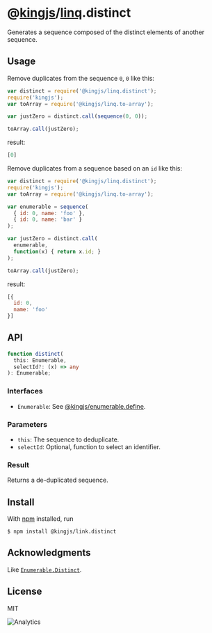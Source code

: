 # @[kingjs](https://www.npmjs.com/package/kingjs)/[linq](https://www.npmjs.com/package/@kingjs/linq).distinct
Generates a sequence composed of the distinct elements of another sequence.
## Usage
Remove duplicates from the sequence `0`, `0` like this:
```js
var distinct = require('@kingjs/linq.distinct');
require('kingjs');
var toArray = require('@kingjs/linq.to-array');

var justZero = distinct.call(sequence(0, 0));

toArray.call(justZero);
```
result:
```js
[0]
```
Remove duplicates from a sequence based on an `id` like this:
```js
var distinct = require('@kingjs/linq.distinct');
require('kingjs');
var toArray = require('@kingjs/linq.to-array');

var enumerable = sequence(
  { id: 0, name: 'foo' },
  { id: 0, name: 'bar' }
);

var justZero = distinct.call(
  enumerable, 
  function(x) { return x.id; }
);

toArray.call(justZero);
```
result:
```js
[{ 
  id: 0,
  name: 'foo'
}]
```

## API
```ts
function distinct(
  this: Enumerable, 
  selectId?: (x) => any
): Enumerable;
```
### Interfaces
- `Enumerable`: See [@kingjs/enumerable.define](https://www.npmjs.com/package/@kingjs/enumerable.define).

### Parameters
- `this`: The sequence to deduplicate.
- `selectId`: Optional, function to select an identifier.

### Result
Returns a de-duplicated sequence.

## Install
With [npm](https://npmjs.org/) installed, run

```
$ npm install @kingjs/link.distinct
```

## Acknowledgments
Like [`Enumerable.Distinct`](https://msdn.microsoft.com/en-us/library/bb338049(v=vs.110).aspx).

## License

MIT

![Analytics](https://analytics.kingjs.net/linq/distinct)